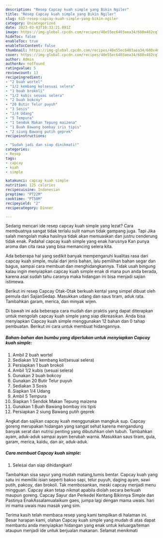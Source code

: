 ```yaml
---
description: "Resep Capcay kuah simple yang Bikin Ngiler"
title: "Resep Capcay kuah simple yang Bikin Ngiler"
slug: 615-resep-capcay-kuah-simple-yang-bikin-ngiler
category: Uncategorized
date: 2023-03-03T10:33:21.091Z
image: https://img-global.cpcdn.com/recipes/48e55ec6403aea34/680x482cq70/capcay-kuah-simple-foto-resep-utama.jpg
hideToc: false
enableToc: true
enableTocContent: false
thumbnail: https://img-global.cpcdn.com/recipes/48e55ec6403aea34/680x482cq70/capcay-kuah-simple-foto-resep-utama.jpg
cover: https://img-global.cpcdn.com/recipes/48e55ec6403aea34/680x482cq70/capcay-kuah-simple-foto-resep-utama.jpg
author: Admin
authorAv: notfound
ratingvalue: 5
reviewcount: 13
recipeingredient:
- "2 buah wortel"
- "1/2 kembang kolsesuai selera"
- "1 buah brokoli"
- "1/2 kubis sesuai selera"
- "2 buah bokcoy"
- "20 Butir Telur puyuh"
- "3 Sosis"
- "1/4 Udang"
- "5 Tempura"
- "1 Sendok Makan Tepung maizena"
- "1 Buah Bawang bombay iris tipis"
- "2 siung Bawang putih geprek"
recipeinstructions:

- "Sudah jadi dan siap dinikmati!"
categories:
- Resep
tags:
- capcay
- kuah
- simple

katakunci: capcay kuah simple 
nutrition: 125 calories
recipecuisine: Indonesian
preptime: "PT22M"
cooktime: "PT50M"
recipeyield: "2"
recipecategory: Dinner

---
```



Sedang mencari ide resep capcay kuah simple yang lezat? Cara membuatnya sangat tidak terlalu sulit namun tidak gampang juga. Tapi Jika salah mengolah maka hasilnya tidak akan memuaskan dan justru cenderung tidak enak. Padahal capcay kuah simple yang enak harusnya Kan punya aroma dan cita rasa yang bisa memancing selera kita.


Ada beberapa hal yang sedikit banyak mempengaruhi kualitas rasa dari capcay kuah simple, mulai dari jenis bahan, lalu pemilihan bahan segar dan bagus, sampai cara membuat dan menghidangkannya. Tidak usah bingung kalau ingin menyiapkan capcay kuah simple enak di mana pun anda berada, karena asal sudah tahu caranya maka hidangan ini bisa menjadi sajian istimewa.

Berikut ini resep Capcay Otak-Otak berkuah kental yang simpel dibuat oleh pemula dari SajianSedap. Masukkan udang dan saus tiram, aduk rata. Tambahkan garam, merica, dan minyak wijen.


Di bawah ini ada beberapa cara mudah dan praktis yang dapat diterapkan untuk mengolah capcay kuah simple yang siap dikreasikan. Anda bisa menyiapkan Capcay kuah simple menggunakan 12 bahan dan 0 tahap pembuatan. Berikut ini cara untuk membuat hidangannya.

<!--inarticleads1-->

##### Bahan-bahan dan bumbu yang diperlukan untuk menyiapkan Capcay kuah simple:

1. Ambil 2 buah wortel
1. Sediakan 1/2 kembang kol(sesuai selera)
1. Persiapkan 1 buah brokoli
1. Ambil 1/2 kubis (sesuai selera)
1. Gunakan 2 buah bokcoy
1. Gunakan 20 Butir Telur puyuh
1. Sediakan 3 Sosis
1. Siapkan 1/4 Udang
1. Ambil 5 Tempura
1. Siapkan 1 Sendok Makan Tepung maizena
1. Gunakan 1 Buah Bawang bombay iris tipis
1. Persiapkan 2 siung Bawang putih geprek


Angkat dan sajikan capcay kuah menggunakan mangkuk sup. Capcay goreng merupakan hidangan yang sangat sehat karena mengandung banyak serat dan nutrisi penting yang dibutuhkan oleh tubuh. Tambahkan ayam, aduk-aduk sampai ayam berubah warna. Masukkan saus tiram, gula, garam, merica, kaldu, dan air, aduk-aduk. 

<!--inarticleads2-->

##### Cara membuat Capcay kuah simple:


1. Selesai dan siap dihidangkan!

Tambahkan sisa sayur yang mudah matang,tumis bentar. Capcay kuah yang satu ini memiliki isian seperti bakso sapi, telur puyuh, daging ayam, sawi putih, pakcoy, dan brokoli. Tak membosankan, meski capcay menjadi menu mingguan. Capcay akan tetap nikmat apabila diolah secara berkuah maupun goreng. Capcay Sayur dan Perkedel Kentang Bikinnya Simple dan Pastinya EnakAssalamualaikum gaes, jumpa lagi dengan mama uwais. hari ini mama uwais mau masak yang sim. 

Terima kasih telah membaca resep yang kami tampilkan di halaman ini. Besar harapan kami, olahan Capcay kuah simple yang mudah di atas dapat membantu anda menyiapkan hidangan yang enak untuk keluarga/teman ataupun menjadi ide untuk berjualan makanan. Selamat menikmati
